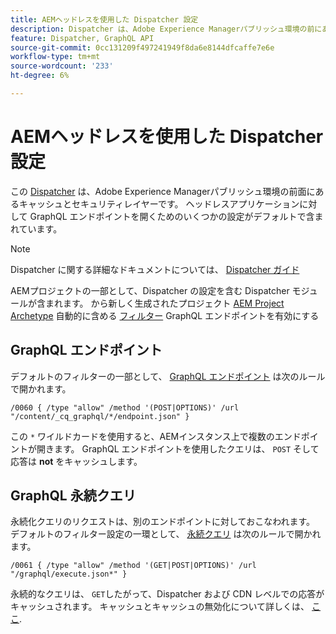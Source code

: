 ```yaml
---
title: AEMヘッドレスを使用した Dispatcher 設定
description: Dispatcher は、Adobe Experience Managerパブリッシュ環境の前にあるキャッシュとセキュリティのレイヤーです。 ヘッドレスアプリケーションに対して GraphQL エンドポイントを開くには、いくつかの設定が使用されます。
feature: Dispatcher, GraphQL API
source-git-commit: 0cc131209f497241949f8da6e8144dfcaffe7e6e
workflow-type: tm+mt
source-wordcount: '233'
ht-degree: 6%

---
```



# AEMヘッドレスを使用した Dispatcher 設定

この [Dispatcher](https://experienceleague.adobe.com/docs/experience-manager-dispatcher/using/dispatcher.html?lang=ja) は、Adobe Experience Managerパブリッシュ環境の前面にあるキャッシュとセキュリティレイヤーです。 ヘッドレスアプリケーションに対して GraphQL エンドポイントを開くためのいくつかの設定がデフォルトで含まれています。

>[!NOTE]
>
>Dispatcher に関する詳細なドキュメントについては、 [Dispatcher ガイド](https://experienceleague.adobe.com/docs/experience-manager-dispatcher/using/dispatcher.html)

AEMプロジェクトの一部として、Dispatcher の設定を含む Dispatcher モジュールが含まれます。 から新しく生成されたプロジェクト [AEM Project Archetype](https://github.com/adobe/aem-project-archetype) 自動的に含める [フィルター](https://experienceleague.adobe.com/docs/experience-manager-dispatcher/using/configuring/dispatcher-configuration.html?#defining-a-filter) GraphQL エンドポイントを有効にする

## GraphQL エンドポイント

デフォルトのフィルターの一部として、 [GraphQL エンドポイント](/help/headless/graphql-api/graphql-endpoint.md) は次のルールで開かれます。

```
/0060 { /type "allow" /method '(POST|OPTIONS)' /url "/content/_cq_graphql/*/endpoint.json" }
```

この `*` ワイルドカードを使用すると、AEMインスタンス上で複数のエンドポイントが開きます。 GraphQL エンドポイントを使用したクエリは、 `POST` そして応答は **not** をキャッシュします。

## GraphQL 永続クエリ

永続化クエリのリクエストは、別のエンドポイントに対しておこなわれます。 デフォルトのフィルター設定の一環として、 [永続クエリ](/help/headless/graphql-api/persisted-queries.md) は次のルールで開かれます。

```
/0061 { /type "allow" /method '(GET|POST|OPTIONS)' /url "/graphql/execute.json*" }
```

永続的なクエリは、 `GET`したがって、Dispatcher および CDN レベルでの応答がキャッシュされます。 キャッシュとキャッシュの無効化について詳しくは、 [ここ](/help/implementing/dispatcher/caching.md).
